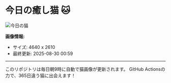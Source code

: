 # 今日の癒し猫 🐱

![今日の猫](https://cdn2.thecatapi.com/images/ySzdVwyb1.jpg)

**画像情報:**
- サイズ: 4640 x 2610
- 最終更新: 2025-08-30 00:59

---

このリポジトリは毎日朝9時に自動で猫画像が更新されます。
GitHub Actionsの力で、365日違う猫に出会えます！
